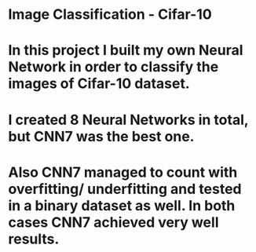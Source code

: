 # Image Classification - Cifar-10

# In this project I built my own Neural Network in order to classify the images of Cifar-10 dataset.
# I created 8 Neural Networks in total, but CNN7 was the best one.

# Also CNN7 managed to count with overfitting/ underfitting and tested in a binary dataset as well. In both cases CNN7 achieved very well results.
